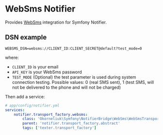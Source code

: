 WebSms Notifier
==================

Provides [WebSms](https://websms.at) integration for Symfony Notifier.

DSN example
-----------

```
WEBSMS_DSN=websms://CLIENT_ID:CLIENT_SECRET@default?test_mode=0
```

where:
- `CLIENT_ID` is your email
- `API_KEY` is your WebSms password
- `TEST_MODE` (Optional) the test parameter is used during system connection testing.
  Possible values: 0 (real SMS sent), 1 (test SMS, will not be delivered to the phone and will not be charged)

Then add a service:

```yaml
# app/config/notifier.yml
services:
    notifier.transport_factory.websms:
        class: 'Okorneliuk\Symfony\NotifierBridge\WebSms\WebSmsTransportFactory'
        parent: 'notifier.transport_factory.abstract'
        tags: ['texter.transport_factory']
```